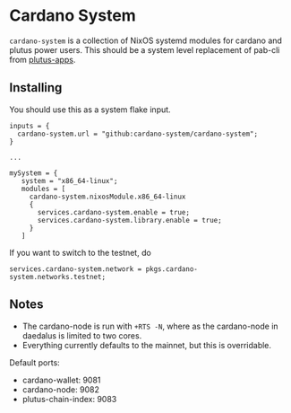 # Cardano System

`cardano-system` is a collection of NixOS systemd modules for cardano and
plutus power users. This should be a system level replacement of pab-cli from
[plutus-apps](https://github.com/input-output-hk/plutus-apps).

## Installing

You should use this as a system flake input.

```
inputs = {
  cardano-system.url = "github:cardano-system/cardano-system";
}

...

mySystem = {
   system = "x86_64-linux";
   modules = [
     cardano-system.nixosModule.x86_64-linux
     {
       services.cardano-system.enable = true;
       services.cardano-system.library.enable = true;
     }
   ]
```

If you want to switch to the testnet, do

```
services.cardano-system.network = pkgs.cardano-system.networks.testnet;
```

## Notes

* The cardano-node is run with `+RTS -N`, where as the cardano-node in daedalus
is limited to two cores.
* Everything currently defaults to the mainnet, but this is overridable.

Default ports:
  * cardano-wallet: 9081
  * cardano-node: 9082
  * plutus-chain-index: 9083

